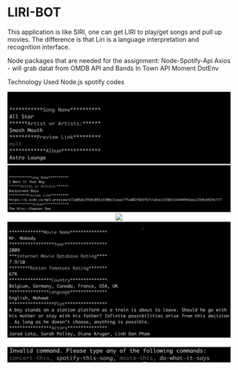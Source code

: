 # LIRI-BOT

This application is like SIRI, one can get LIRI to play/get songs and pull up movies. The difference is that Liri is a language interpretation and recognition interface.

Node packages that are needed for the assignment:
    Node-Spotify-Api
    Axios - will grab datat from OMDB API and Bands In Town API
    Moment
    DotEnv

Technology Used
Node.js
spotify codes


<p align="center">
    <img src="pics/One.png">
    <img src="pics/wantit.png">
    <img src="pics/concert-this.png">
    <img src="pics/searchmovie.png">
    <img src="pics/whatsays.png">